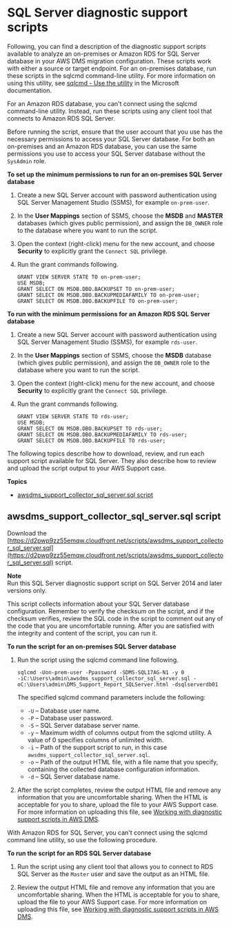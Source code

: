 # SQL Server diagnostic support scripts<a name="CHAP_SupportScripts.SQLServer"></a>

Following, you can find a description of the diagnostic support scripts available to analyze an on\-premises or Amazon RDS for SQL Server database in your AWS DMS migration configuration\. These scripts work with either a source or target endpoint\. For an on\-premises database, run these scripts in the sqlcmd command\-line utility\. For more information on using this utility, see [sqlcmd \- Use the utility](https://docs.microsoft.com/en-us/sql/ssms/scripting/sqlcmd-use-the-utility?view=sql-server-ver15) in the Microsoft documentation\. 

For an Amazon RDS database, you can't connect using the sqlcmd command\-line utility\. Instead, run these scripts using any client tool that connects to Amazon RDS SQL Server\.

Before running the script, ensure that the user account that you use has the necessary permissions to access your SQL Server database\. For both an on\-premises and an Amazon RDS database, you can use the same permissions you use to access your SQL Server database without the `SysAdmin` role\.

**To set up the minimum permissions to run for an on\-premises SQL Server database**

1. Create a new SQL Server account with password authentication using SQL Server Management Studio \(SSMS\), for example `on-prem-user`\.

1. In the **User Mappings** section of SSMS, choose the **MSDB** and **MASTER** databases \(which gives public permission\), and assign the `DB_OWNER` role to the database where you want to run the script\.

1. Open the context \(right\-click\) menu for the new account, and choose **Security** to explicitly grant the `Connect SQL` privilege\. 

1. Run the grant commands following\.

   ```
   GRANT VIEW SERVER STATE TO on-prem-user;
   USE MSDB;
   GRANT SELECT ON MSDB.DBO.BACKUPSET TO on-prem-user;
   GRANT SELECT ON MSDB.DBO.BACKUPMEDIAFAMILY TO on-prem-user;
   GRANT SELECT ON MSDB.DBO.BACKUPFILE TO on-prem-user;
   ```

**To run with the minimum permissions for an Amazon RDS SQL Server database**

1. Create a new SQL Server account with password authentication using SQL Server Management Studio \(SSMS\), for example `rds-user`\.

1. In the **User Mappings** section of SSMS, choose the **MSDB** database \(which gives public permission\), and assign the `DB_OWNER` role to the database where you want to run the script\.

1. Open the context \(right\-click\) menu for the new account, and choose **Security** to explicitly grant the `Connect SQL` privilege\.

1. Run the grant commands following\.

   ```
   GRANT VIEW SERVER STATE TO rds-user;
   USE MSDB;
   GRANT SELECT ON MSDB.DBO.BACKUPSET TO rds-user;
   GRANT SELECT ON MSDB.DBO.BACKUPMEDIAFAMILY TO rds-user;
   GRANT SELECT ON MSDB.DBO.BACKUPFILE TO rds-user;
   ```

The following topics describe how to download, review, and run each support script available for SQL Server\. They also describe how to review and upload the script output to your AWS Support case\.

**Topics**
+ [awsdms\_support\_collector\_sql\_server\.sql script](#CHAP_SupportScripts.SQLServer.Awsdms_Support_Collector_SQLServer_Script)

## awsdms\_support\_collector\_sql\_server\.sql script<a name="CHAP_SupportScripts.SQLServer.Awsdms_Support_Collector_SQLServer_Script"></a>

Download the [https://d2pwp9zz55emqw.cloudfront.net/scripts/awsdms_support_collector_sql_server.sql](https://d2pwp9zz55emqw.cloudfront.net/scripts/awsdms_support_collector_sql_server.sql) script\.

**Note**  
Run this SQL Server diagnostic support script on SQL Server 2014 and later versions only\.

This script collects information about your SQL Server database configuration\. Remember to verify the checksum on the script, and if the checksum verifies, review the SQL code in the script to comment out any of the code that you are uncomfortable running\. After you are satisfied with the integrity and content of the script, you can run it\.

**To run the script for an on\-premises SQL Server database**

1. Run the script using the sqlcmd command line following\.

   ```
   sqlcmd -Uon-prem-user -Ppassword -SDMS-SQL17AG-N1 -y 0 
   -iC:\Users\admin\awsdms_support_collector_sql_server.sql -oC:\Users\admin\DMS_Support_Report_SQLServer.html -dsqlserverdb01
   ```

   The specified sqlcmd command parameters include the following:
   + `-U` – Database user name\.
   + `-P` – Database user password\.
   + `-S` – SQL Server database server name\.
   + `-y` – Maximum width of columns output from the sqlcmd utility\. A value of 0 specifies columns of unlimited width\.
   + `-i` – Path of the support script to run, in this case `awsdms_support_collector_sql_server.sql`\.
   + `-o` – Path of the output HTML file, with a file name that you specify, containing the collected database configuration information\.
   + `-d` – SQL Server database name\.

1. After the script completes, review the output HTML file and remove any information that you are uncomfortable sharing\. When the HTML is acceptable for you to share, upload the file to your AWS Support case\. For more information on uploading this file, see [Working with diagnostic support scripts in AWS DMS](CHAP_SupportScripts.md)\.

With Amazon RDS for SQL Server, you can't connect using the sqlcmd command line utility, so use the following procedure\.

**To run the script for an RDS SQL Server database**

1. Run the script using any client tool that allows you to connect to RDS SQL Server as the `Master` user and save the output as an HTML file\.

1. Review the output HTML file and remove any information that you are uncomfortable sharing\. When the HTML is acceptable for you to share, upload the file to your AWS Support case\. For more information on uploading this file, see [Working with diagnostic support scripts in AWS DMS](CHAP_SupportScripts.md)\.